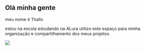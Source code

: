 ## Olá minha gente

meu nome é Thalis

estou na escola estudando na ALura
utilizo este espaço para minha organização e compartilhamento dos meus projetos


![](https://media1.tenor.com/m/SG8fuY48_6UAAAAC/black-power-im-black-yall.gif)







